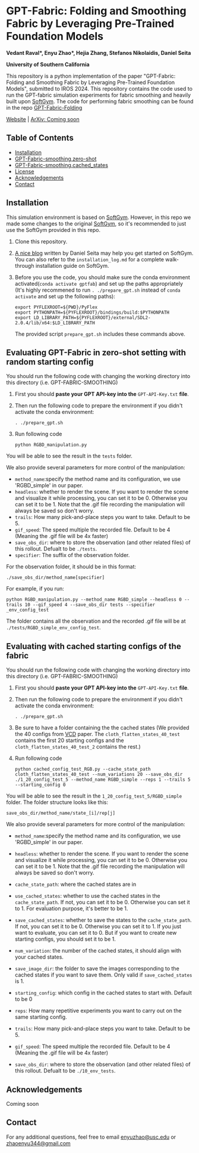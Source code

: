 # GPT-Fabric: Folding and Smoothing Fabric by Leveraging Pre-Trained Foundation Models
**Vedant Raval\*, Enyu Zhao\*, Hejia Zhang, Stefanos Nikolaidis, Daniel Seita**

**University of Southern California**

This repository is a python implementation of the paper "GPT-Fabric: Folding and Smoothing Fabric by Leveraging Pre-Trained Foundation Models", submitted to IROS 2024. This repository contains the code used to run the GPT-fabric simulation experiments for fabric smoothing and heavily built upon [SoftGym](https://github.com/Xingyu-Lin/softgym). The code for performing fabric smoothing can be found in the repo [GPT-Fabric-Folding](https://github.com/slurm-lab-usc/GPT-fabric-folding/tree/main)

[Website](https://sites.google.com/usc.edu/gpt-fabrics/home) | [ArXiv: Coming soon]()

## Table of Contents
* [Installation](#Installation)
* [GPT-Fabric-smoothing,zero-shot](#evaluating-gpt-fabric-in-zero-shot-setting-with-random-starting-config)
* [GPT-Fabric-smoothing,cached_states](#evaluating-with-cached-starting-configs-of-the-fabric)
* [License](#license)
* [Acknowledgements](#acknowledgements)
* [Contact](#contact)

## Installation



This simulation environment is based on [SoftGym](https://github.com/Xingyu-Lin/softgym). However, in this repo we made some changes to the original [SoftGym](https://github.com/Xingyu-Lin/softgym), so it's recommended to just use the SoftGym provided in this repo. 


1. Clone this repository.

2. [A nice blog](https://danieltakeshi.github.io/2021/02/20/softgym/) written by Daniel Seita may help you get started on SoftGym. You can also refer to the `installation_log.md` for a complete walk-through installation guide on SoftGym.

3. Before you use the code, you should make sure the conda environment activated(`conda activate gptfab`) and set up the paths appropriately (It's highly recommened to run `. ./prepare_gpt.sh` instead of `conda activate` and set up the following paths): 
   ~~~
   export PYFLEXROOT=${PWD}/PyFlex
   export PYTHONPATH=${PYFLEXROOT}/bindings/build:$PYTHONPATH
   export LD_LIBRARY_PATH=${PYFLEXROOT}/external/SDL2-2.0.4/lib/x64:$LD_LIBRARY_PATH
   ~~~
   The provided script `prepare_gpt.sh` includes these commands above.

## Evaluating GPT-Fabric in zero-shot setting with random starting config
You should run the following code with changing the working directory into this directory (i.e. GPT-FABRIC-SMOOTHING)

1. First you should **paste your GPT API-key into the** `GPT-API-Key.txt` **file**.

2. Then run the following code to prepare the environment if you didn't activate the conda environment:

    ```
    . ./prepare_gpt.sh
    ```

3. Run following code
    ```
    python RGBD_manipulation.py
    ```

You will be able to see the result in the `tests` folder.

We also provide several parameters for more control of the manipulation:
- `method_name`:specify the method name and its configuration, we use 'RGBD_simple' in our paper. 
- `headless`: whether to render the scene. If you want to render the scene and visualize it while processing, you can set it to be 0. Otherwise you can set it to be 1. Note that the .gif file recording the manipulation will always be saved so don't worry.
- `trails`: How many pick-and-place steps you want to take. Default to be 5.
- `gif_speed`: The speed multiple the recorded file. Default to be 4 (Meaning the .gif file will be 4x faster) 
- `save_obs_dir`: where to store the observation (and other related files) of this rollout. Defualt to be `./tests`.
- `specifier`: The suffix of the observation folder.

For the observation folder, it should be in this format:
```
./save_obs_dir/method_name[specifier]
```

For example, if you run:
```
python RGBD_manipulation.py --method_name RGBD_simple --headless 0 --trails 10 --gif_speed 4 --save_obs_dir tests --specifier _env_config_test
```

The folder contains all the observation and the recorded .gif file will be at `./tests/RGBD_simple_env_config_test`.

## Evaluating with cached starting configs of the fabric

You should run the following code with changing the working directory into this directory (i.e. GPT-FABRIC-SMOOTHING)

1. First you should **paste your GPT API-key into the** `GPT-API-Key.txt` **file**.

2. Then run the following code to prepare the environment if you didn't activate the conda environment:

    ```
    . ./prepare_gpt.sh
    ```

3. Be sure to have a folder containing the the cached states (We provided the 40 configs from [VCD](https://arxiv.org/abs/2105.10389) paper. The `cloth_flatten_states_40_test` contains the first 20 starting configs and the `cloth_flatten_states_40_test_2` contains the rest.)

4. Run following code
    ```
    python cached_config_test_RGB.py --cache_state_path cloth_flatten_states_40_test --num_variations 20 --save_obs_dir ./1_20_config_test_5 --method_name RGBD_simple --reps 1 --trails 5 --starting_config 0
    ```

You will be able to see the result in the `1_20_config_test_5/RGBD_simple` folder. The folder structure looks like this:

```
save_obs_dir/method_name/state_[i]/rep[j]
```


We also provide several parameters for more control of the manipulation:
- `method_name`:specify the method name and its configuration, we use 'RGBD_simple' in our paper. 
- `headless`: whether to render the scene. If you want to render the scene and visualize it while processing, you can set it to be 0. Otherwise you can set it to be 1. Note that the .gif file recording the manipulation will always be saved so don't worry.
- `cache_state_path`: where the cached states are in
- `use_cached_states`: whether to use the cached states in the `cache_state_path`. If not, you can set it to be 0. Otherwise you can set it to 1. For evaluation purpose, it's better to be 1. 
- `save_cached_states`: whether to save the states to the `cache_state_path`. If not, you can set it to be 0. Otherwise you can set it to 1. If you just want to evaluate, you can set it to 0. But if you want to create new starting configs, you should set it to be 1. 
- `num_variation`: the number of the cached states, it should align with your cached states.
- `save_image_dir`: the folder to save the images corresponding to the cached states if you want to save them. Only valid if `save_cached_states` is 1.

- `starting_config`: which config in the cached states to start with. Default to be 0
- `reps`: How many repetitive experiments you want to carry out on the same starting config.
- `trails`: How many pick-and-place steps you want to take. Default to be 5.
- `gif_speed`: The speed multiple the recorded file. Default to be 4 (Meaning the .gif file will be 4x faster) 
- `save_obs_dir`: where to store the observation (and other related files) of this rollout. Defualt to be `./10_env_tests`.


## Acknowledgements

Coming soon

## Contact

For any additional questions, feel free to email [enyuzhao@usc.edu](enyuzhao@usc.edu) or [zhaoenyu344@gmail.com](zhaoenyu344@gmail.com)
